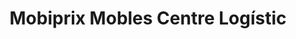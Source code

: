 ---
title: "Mobiprix Mobles Centre Logístic"
url: /barbera-del-valles/mobiprix-mobles-centre-logistic/
shop: muebles
---